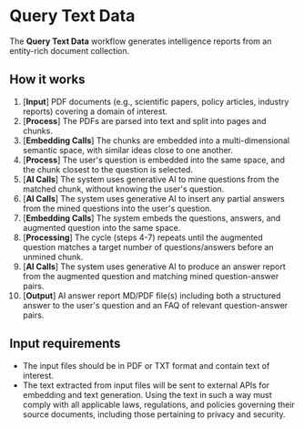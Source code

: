# Query Text Data

The **Query Text Data** workflow generates intelligence reports from an entity-rich document collection.

## How it works

1. [**Input**] PDF documents (e.g., scientific papers, policy articles, industry reports) covering a domain of interest.
2. [**Process**] The PDFs are parsed into text and split into pages and chunks.
3. [**Embedding Calls**] The chunks are embedded into a multi-dimensional semantic space, with similar ideas close to one another.
4. [**Process**] The user's question is embedded into the same space, and the chunk closest to the question is selected.
5. [**AI Calls**] The system uses generative AI to mine questions from the matched chunk, without knowing the user's question.
6. [**AI Calls**] The system uses generative AI to insert any partial answers from the mined questions into the user's question.
7. [**Embedding Calls**] The system embeds the questions, answers, and augmented question into the same space.
8. [**Processing**] The cycle (steps 4-7) repeats until the augmented question matches a target number of questions/answers before an unmined chunk.
9. [**AI Calls**] The system uses generative AI to produce an answer report from the augmented question and matching mined question-answer pairs.
10. [**Output**] AI answer report MD/PDF file(s) including both a structured answer to the user's question and an FAQ of relevant question-answer pairs.

## Input requirements

- The input files should be in PDF or TXT format and contain text of interest.
- The text extracted from input files will be sent to external APIs for embedding and text generation. Using the text in such a way must comply with all applicable laws, regulations, and policies governing their source documents, including those pertaining to privacy and security.
